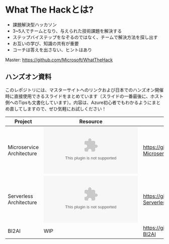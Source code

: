 # What The Hackとは?

- 課題解決型ハッカソン
- 3~5人でチームとなり、与えられた技術課題を解決する
- ステップバイステップをなぞるのではなく、チームで解決方法を探し出す
- お互いの学び、知識の共有が重要
- コーチは答えを出さない、ヒントはあり

Master: https://github.com/Microsoft/WhatTheHack



## ハンズオン資料

このレポジトリには、マスターサイトへのリンクおよび日本でのハンズオン開催時に直接使用できるスライドをまとめています（スライドの一番最後に、ホスト側へのTipsも文書化しています）。内容は、Azure初心者でもわかるようにまとめ直してしますので、ぜひ気軽にお試しください！

| Project | Resource | README |
| ------ | ------ | ------ |
| Microservice Architecture |![WTH09_Microservices_JP.pptx](WTH09_Microservices_JP.pptx)| https://github.com/microsoft/WhatTheHack/tree/master/009-MicroservicesInAzure |
| Serverless Architecture |![WTH04-ServerlessComputing_JP.pptx](WTH04-ServerlessComputing_JP.pptx)| https://github.com/microsoft/WhatTheHack/tree/master/015-Serverless |
| BI2AI |WIP| https://github.com/microsoft/WhatTheHack/tree/master/018-BI2AI |

